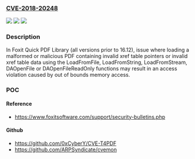 ### [CVE-2018-20248](https://cve.mitre.org/cgi-bin/cvename.cgi?name=CVE-2018-20248)
![](https://img.shields.io/static/v1?label=Product&message=Foxit%20Quick%20PDF%20Library&color=blue)
![](https://img.shields.io/static/v1?label=Version&message=All%20versions%20prior%20to%2016.12%20&color=brightgreen)
![](https://img.shields.io/static/v1?label=Vulnerability&message=CWE-787%3A%20Out-of-bounds%20Write%20(3.1)&color=brightgreen)

### Description

In Foxit Quick PDF Library (all versions prior to 16.12), issue where loading a malformed or malicious PDF containing invalid xref table pointers or invalid xref table data using the LoadFromFile, LoadFromString, LoadFromStream, DAOpenFile or DAOpenFileReadOnly functions may result in an access violation caused by out of bounds memory access.

### POC

#### Reference
- https://www.foxitsoftware.com/support/security-bulletins.php

#### Github
- https://github.com/0xCyberY/CVE-T4PDF
- https://github.com/ARPSyndicate/cvemon

